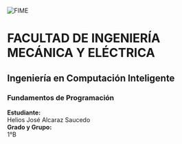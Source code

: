 ![FIME](https://user-images.githubusercontent.com/113320901/190930198-3a6cbc65-bbc3-4fb0-8d18-65a49be47e46.jpg)     


# FACULTAD DE INGENIERÍA MECÁNICA Y ELÉCTRICA
## Ingeniería en Computación Inteligente
### Fundamentos de Programación
**Estudiante:**\
Helios José Alcaraz Saucedo\
**Grado y Grupo:** \
1°B
